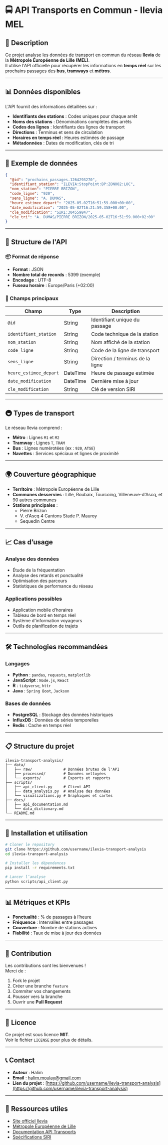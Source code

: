 
# 🚍 API Transports en Commun - Ilevia MEL

## 📘 Description
Ce projet analyse les données de transport en commun du réseau **Ilevia** de la **Métropole Européenne de Lille (MEL)**.  
Il utilise l'API officielle pour récupérer les informations en **temps réel** sur les prochains passages des **bus**, **tramways** et **métros**.

---

## 📊 Données disponibles
L'API fournit des informations détaillées sur :

- **Identifiants des stations** : Codes uniques pour chaque arrêt  
- **Noms des stations** : Dénominations complètes des arrêts  
- **Codes des lignes** : Identifiants des lignes de transport  
- **Directions** : Terminus et sens de circulation  
- **Horaires en temps réel** : Heures estimées de passage  
- **Métadonnées** : Dates de modification, clés de tri  

---

## 🚌 Exemple de données

```json
{
  "@id": "prochains_passages.1264293270",
  "identifiant_station": "ILEVIA:StopPoint:BP:ZON002:LOC",
  "nom_station": "PIERRE BRIZON",
  "code_ligne": "920",
  "sens_ligne": "A. DUMAS",
  "heure_estimee_depart": "2025-05-02T16:51:59.000+00:00",
  "date_modification": "2025-05-02T16:21:59.358+00:00",
  "cle_modification": "SIRI:304559847",
  "cle_tri": "A. DUMAS/PIERRE BRIZON/2025-05-02T16:51:59.000+02:00"
}
```

---

## 🔧 Structure de l'API

### 📦 Format de réponse

- **Format** : JSON  
- **Nombre total de records** : 5399 (exemple)  
- **Encodage** : UTF-8  
- **Fuseau horaire** : Europe/Paris (+02:00)

### 📑 Champs principaux

| Champ                 | Type      | Description                                 |
|----------------------|-----------|---------------------------------------------|
| `@id`                | String    | Identifiant unique du passage               |
| `identifiant_station`| String    | Code technique de la station                |
| `nom_station`        | String    | Nom affiché de la station                   |
| `code_ligne`         | String    | Code de la ligne de transport               |
| `sens_ligne`         | String    | Direction / terminus de la ligne            |
| `heure_estimee_depart`| DateTime | Heure de passage estimée                    |
| `date_modification`  | DateTime  | Dernière mise à jour                        |
| `cle_modification`   | String    | Clé de version SIRI                         |

---

## 🚇 Types de transport

Le réseau Ilevia comprend :

- **Métro** : Lignes `M1` et `M2`  
- **Tramway** : Lignes `T`, `TRAM`  
- **Bus** : Lignes numérotées (ex : `920`, `ATSE`)  
- **Navettes** : Services spéciaux et lignes de proximité  

---

## 🌍 Couverture géographique

- **Territoire** : Métropole Européenne de Lille  
- **Communes desservies** : Lille, Roubaix, Tourcoing, Villeneuve-d'Ascq, et 90 autres communes  
- **Stations principales** :
  - Pierre Brizon  
  - V. d'Ascq 4 Cantons Stade P. Mauroy  
  - Sequedin Centre  

---

## 📈 Cas d’usage

### Analyse des données

- Étude de la fréquentation  
- Analyse des retards et ponctualité  
- Optimisation des parcours  
- Statistiques de performance du réseau  

### Applications possibles

- Application mobile d’horaires  
- Tableau de bord en temps réel  
- Système d'information voyageurs  
- Outils de planification de trajets  

---

## 🛠️ Technologies recommandées

### Langages

- **Python** : `pandas`, `requests`, `matplotlib`  
- **JavaScript** : `Node.js`, `React`  
- **R** : `tidyverse`, `httr`  
- **Java** : `Spring Boot`, `Jackson`

### Bases de données

- **PostgreSQL** : Stockage des données historiques  
- **InfluxDB** : Données de séries temporelles  
- **Redis** : Cache en temps réel  

---

## 📋 Structure du projet

```
ilevia-transport-analysis/
├── data/
│   ├── raw/              # Données brutes de l'API
│   ├── processed/        # Données nettoyées
│   └── exports/          # Exports et rapports
├── scripts/
│   ├── api_client.py     # Client API
│   ├── data_analysis.py  # Analyse des données
│   └── visualizations.py # Graphiques et cartes
├── docs/
│   ├── api_documentation.md
│   └── data_dictionary.md
└── README.md
```

---

## 🚀 Installation et utilisation

```bash
# Cloner le repository
git clone https://github.com/username/ilevia-transport-analysis
cd ilevia-transport-analysis

# Installer les dépendances
pip install -r requirements.txt

# Lancer l’analyse
python scripts/api_client.py
```

---

## 📊 Métriques et KPIs

- **Ponctualité** : % de passages à l’heure  
- **Fréquence** : Intervalles entre passages  
- **Couverture** : Nombre de stations actives  
- **Fiabilité** : Taux de mise à jour des données  

---

## 🤝 Contribution

Les contributions sont les bienvenues !  
Merci de :

1. Fork le projet  
2. Créer une branche `feature`  
3. Commiter vos changements  
4. Pousser vers la branche  
5. Ouvrir une **Pull Request**  

---

## 📝 Licence

Ce projet est sous licence **MIT**.  
Voir le fichier `LICENSE` pour plus de détails.

---

## 📞 Contact

- **Auteur** : Halim  
- **Email** : halim.moulay@gmail.com  
- **Lien du projet** : [https://github.com/username/ilevia-transport-analysis](https://github.com/username/ilevia-transport-analysis)

---

## 🔗 Ressources utiles

- [Site officiel Ilevia](https://www.ilevia.fr)  
- [Métropole Européenne de Lille](https://www.lillemetropole.fr)  
- [Documentation API Transports](#)  
- [Spécifications SIRI](https://www.transmodel-cen.eu/siri/)
